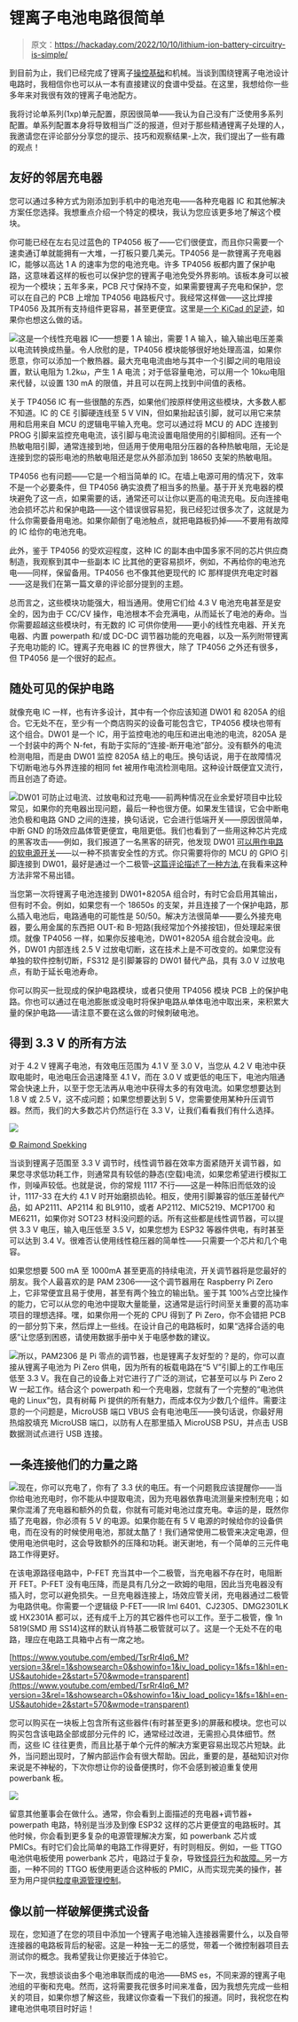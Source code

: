 # 锂离子电池电路很简单

> 原文：<https://hackaday.com/2022/10/10/lithium-ion-battery-circuitry-is-simple/>

到目前为止，我们已经完成了锂离子[操控基础](https://hackaday.com/2022/09/06/lithium-ion-batteries-are-your-friends/)和机械。当谈到围绕锂离子电池设计电路时，我相信你也可以从一本有直接建议的食谱中受益。在这里，我想给你一些多年来对我很有效的锂离子电池配方。

我将讨论单系列(1xp)单元配置，原因很简单——我认为自己没有广泛使用多系列配置。单系列配置本身将导致相当广泛的报道，但对于那些精通锂离子处理的人，我邀请您在评论部分分享您的提示、技巧和观察结果-上次，我们提出了一些有趣的观点！

## 友好的邻居充电器

您可以通过多种方式为刚添加到手机中的电池充电——各种充电器 IC 和其他解决方案任您选择。我想重点介绍一个特定的模块，我认为您应该更多地了解这个模块。

你可能已经在左右见过蓝色的 TP4056 板了——它们很便宜，而且你只需要一个速卖通订单就能拥有一大堆，一打板只要几美元。TP4056 是一款锂离子充电器 IC，能够以高达 1 A 的速率为您的电池充电。许多 TP4056 板都内置了保护电路，这意味着这样的板也可以保护您的锂离子电池免受外界影响。该板本身可以被视为一个模块；五年多来，PCB 尺寸保持不变，如果需要锂离子充电和保护，您可以在自己的 PCB 上增加 TP4056 电路板尺寸。我经常这样做——这比焊接 TP4056 及其所有支持组件更容易，甚至更便宜。这里是[一个 KiCad 的足迹](https://github.com/ZeroPhone/ZeroPhone-PCBs/blob/master/back_pcb/libs/footprints.pretty/TP4056_BREAKOUT.kicad_mod)，如果你也想这么做的话。

![](img/2acd821fab8324d8dda691e85257443f.png)这是一个线性充电器 IC——想要 1 A 输出，需要 1 A 输入，输入输出电压差乘以电流转换成热量。令人欣慰的是，TP4056 模块能够很好地处理高温，如果你愿意，你可以添加一个散热器。最大充电电流由地与其中一个引脚之间的电阻设置，默认电阻为 1.2kω，产生 1 A 电流；对于低容量电池，可以用一个 10kω电阻来代替，以设置 130 mA 的限值，并且可以在网上找到中间值的表格。

关于 TP4056 IC 有一些很酷的东西，如果他们按原样使用这些模块，大多数人都不知道。IC 的 CE 引脚硬连线至 5 V VIN，但如果抬起该引脚，就可以用它来禁用和启用来自 MCU 的逻辑电平输入充电。您可以通过将 MCU 的 ADC 连接到 PROG 引脚来监控充电电流，该引脚与电流设置电阻使用的引脚相同。还有一个热敏电阻引脚，通常连接到地，但适用于使用电阻分压器的各种热敏电阻，无论是连接到您的袋形电池的热敏电阻还是您从外部添加到 18650 支架的热敏电阻。

TP4056 也有问题——它是一个相当简单的 IC。在墙上电源可用的情况下，效率不是一个必要条件，但 TP4056 确实浪费了相当多的热量。基于开关充电器的模块避免了这一点，如果需要的话，通常还可以让你以更高的电流充电。反向连接电池会损坏芯片和保护电路——这个错误很容易犯，我已经犯过很多次了，这就是为什么你需要备用电池。如果你颠倒了电池触点，就把电路板扔掉——不要用有故障的 IC 给你的电池充电。

此外，鉴于 TP4056 的受欢迎程度，这种 IC 的副本由中国多家不同的芯片供应商制造，我观察到其中一些副本 IC 比其他的更容易损坏，例如，不再给你的电池充电——同样，保留备用。TP4056 也不像其他更现代的 IC 那样提供充电定时器——这是我们在第一篇文章的评论部分提到的主题。

总而言之，这些模块功能强大，相当通用。使用它们给 4.3 V 电池充电甚至是安全的，因为由于 CC/CV 操作，电池根本不会充满电，从而延长了电池的寿命。当你需要超越这些模块时，有无数的 IC 可供你使用——更小的线性充电器、开关充电器、内置 powerpath 和/或 DC-DC 调节器功能的充电器，以及一系列附带锂离子充电功能的 IC。锂离子充电器 IC 的世界很大，除了 TP4056 之外还有很多，但 TP4056 是一个很好的起点。

## 随处可见的保护电路

就像充电 IC 一样，也有许多设计，其中有一个你应该知道 DW01 和 8205A 的组合。它无处不在，至少有一个商店购买的设备可能包含它，TP4056 模块也带有这个组合。DW01 是一个 IC，用于监控电池的电压和进出电池的电流，8205A 是一个封装中的两个 N-fet，有助于实际的“连接-断开电池”部分。没有额外的电流检测电阻，而是由 DW01 监控 8205A 结上的电压。换句话说，用于在故障情况下切断电池与外界连接的相同 fet 被用作电流检测电阻。这种设计既便宜又流行，而且创造了奇迹。

![](img/730e9de71982be6cf5741c73fccffcc9.png)DW01 可防止过电流、过放电和过充电——前两种情况在业余爱好项目中比较常见，如果你的充电器出现问题，最后一种也很方便。如果发生错误，它会中断电池负极和电路 GND 之间的连接，换句话说，它会进行低端开关——原因很简单，中断 GND 的场效应晶体管更便宜，电阻更低。我们也看到了一些用这种芯片完成的黑客攻击——例如，我们报道了一名黑客的研究，他发现 DW01 [可以用作电路的软电源开关](https://hackaday.com/2020/04/05/turn-off-those-batteries-with-their-protection-chip/)——以一种不损害安全性的方式。你只需要将你的 MCU 的 GPIO 引脚连接到 DW01，最好是通过一个二极管–[这篇评论描述了一种方法](https://hackaday.com/2020/04/05/turn-off-those-batteries-with-their-protection-chip/#comment-6234912),在我看来这种方法非常不易出错。

当您第一次将锂离子电池连接到 DW01+8205A 组合时，有时它会启用其输出，但有时不会。例如，如果您有一个 18650s 的支架，并且连接了一个保护电路，那么插入电池后，电路通电的可能性是 50/50。解决方法很简单——要么外接充电器，要么用金属的东西把 OUT-和 B-短路(我经常加个外接按钮)，但处理起来很烦。就像 TP4056 一样，如果你反接电池，DW01+8205A 组合就会没电。此外，DW01 内部连线 2.5 V 过放电切断，这在技术上是不可改变的。如果您没有单独的软件控制切断，FS312 是引脚兼容的 DW01 替代产品，具有 3.0 V 过放电点，有助于延长电池寿命。

你可以购买一批现成的保护电路模块，或者只使用 TP4056 模块 PCB 上的保护电路。你也可以通过在电池膨胀或没电时将保护电路从单体电池中取出来，来积累大量的保护电路——请注意不要在这么做的时候刺破电池。

## 得到 3.3 V 的所有方法

对于 4.2 V 锂离子电池，有效电压范围为 4.1 V 至 3.0 V，当您从 4.2 V 电池中获取电能时，电池电压会迅速降至 4.1 V，而在 3.0 V 或更低的电压下，电池内阻通常会快速上升，以至于您无法再从电池中获得太多的有效电流。如果您想要达到 1.8 V 或 2.5 V，这不成问题；如果您想要达到 5 V，您需要使用某种升压调节器。然而，我们的大多数芯片仍然运行在 3.3 V，让我们看看我们有什么选择。

![](img/3bafe68ef9deea6b317bf45a19905e3b.png)

[© Raimond Spekking](https://commons.wikimedia.org/wiki/File:Dell_Professional_P2212H_-_controller_board_-_N415_1117-33-9917.jpg)

当谈到锂离子范围至 3.3 V 调节时，线性调节器在效率方面紧随开关调节器，如果您寻求低功耗工作，则通常具有较低的静态(空载)电流，如果您希望进行模拟工作，则噪声较低。也就是说，你的常规 1117 不行——这是一种陈旧而低效的设计，1117-33 在大约 4.1 V 时开始磨损齿轮。相反，使用引脚兼容的低压差替代产品，如 AP2111、AP2114 和 BL9110，或者 AP2112、MIC5219、MCP1700 和 ME6211，如果你对 SOT23 材料没问题的话。所有这些都是线性调节器，可以提供 3.3 V 电压，输入电压低至 3.5 V，如果您想为 ESP32 等器件供电，有时甚至可以达到 3.4 V。很难否认使用线性稳压器的简单性——只需要一个芯片和几个电容。

如果您想要 500 mA 至 1000mA 甚至更高的持续电流，开关调节器将是您最好的朋友。我个人最喜欢的是 PAM 2306——这个调节器用在 Raspberry Pi Zero 上，它非常便宜且易于使用，甚至有两个独立的输出轨。鉴于其 100%占空比操作的能力，它可以从您的电池中提取大量能量，这通常是运行时间至关重要的高功率项目的理想选择。嘿，如果你用一个死的 CPU 得到了 Pi Zero，你不会错把 PCB 的一部分剪下来，然后焊上一些线。在设计自己的电路板时，如果“选择合适的电感”让您感到困惑，请使用数据手册中关于电感参数的建议。

![](img/582612e8f132430b8b3b36d82b3c650b.png)所以，PAM2306 是 Pi 零点的调节器，也是锂离子友好型的？是的，你可以直接从锂离子电池为 Pi Zero 供电，因为所有的板载电路在“5 V”引脚上的工作电压低至 3.3 V。我在自己的设备上对它进行了广泛的测试，它甚至可以与 Pi Zero 2 W 一起工作。结合这个 powerpath 和一个充电器，您就有了一个完整的“电池供电的 Linux”包，具有树莓 Pi 提供的所有魅力，而成本仅为少数几个组件。需要注意的一个问题是，MicroUSB 端口 VBUS 会有电池电压——换句话说，你最好用热熔胶填充 MicroUSB 端口，以防有人在那里插入 MicroUSB PSU，并点击 USB 数据测试点进行 USB 连接。

## 一条连接他们的力量之路

![](img/e9004a6f99ab2ab82d10c1586f9ae0c4.png)现在，你可以充电了，你有了 3.3 伏的电压。有一个问题我应该提醒你——当你给电池充电时，你不能从中提取电流，因为充电器依靠电流测量来控制充电；如果你混淆了充电器和额外的负载，你就有可能对电池过度充电。幸运的是，既然你插了充电器，你必须有 5 V 的电源。如果你能在有 5 V 电源的时候给你的设备供电，而在没有的时候使用电池，那就太酷了！我们通常使用二极管来决定电源，但使用电池供电时，这会导致额外的压降和功耗。谢天谢地，有一个简单的三元件电路工作得更好。

在该电源路径电路中，P-FET 充当其中一个二极管，当充电器不存在时，电阻断开 FET。P-FET 没有电压降，而是具有几分之一欧姆的电阻，因此当充电器没有插入时，您可以避免损失。一旦充电器连接上，场效应管关闭，充电器通过二极管为电路供电。你需要一个逻辑级 P-FET——IR lml 6401、CJ2305、DMG2301LK 或 HX2301A 都可以，还有成千上万的其它器件也可以工作。至于二极管，像 1n 5819(SMD 用 SS14)这样的默认肖特基二极管就可以了。这是一个无处不在的电路，理应在电路工具箱中占有一席之地。

 [https://www.youtube.com/embed/TsrRr4Iq6_M?version=3&rel=1&showsearch=0&showinfo=1&iv_load_policy=1&fs=1&hl=en-US&autohide=2&start=570&wmode=transparent](https://www.youtube.com/embed/TsrRr4Iq6_M?version=3&rel=1&showsearch=0&showinfo=1&iv_load_policy=1&fs=1&hl=en-US&autohide=2&start=570&wmode=transparent)



您可以购买在一块板上包含所有这些器件(有时甚至更多)的屏蔽和模块。您也可以购买包含该电路全部或部分元件的 IC，通常经过改进，无需担心具体细节。然而，这些 IC 往往更贵，而且比基于单个元件的解决方案更容易出现芯片短缺。此外，当问题出现时，了解内部运作会有很大帮助。因此，重要的是，基础知识对你来说是不神秘的，下次你想让你的设备便携时，你不会感到被迫重复使用 powerbank 板。

![](img/6fe0fd653b31836ebb04b932c3606281.png)

留意其他董事会在做什么。通常，你会看到上面描述的充电器+调节器+ powerpath 电路，特别是当涉及到像 ESP32 这样的芯片更便宜的电路板时。其他时候，你会看到更多复杂的电源管理解决方案，如 powerbank 芯片或 PMICs。有时它们会比简单的电路工作得更好，有时则相反。例如，一些 TTGO 电池供电板使用 powerbank 芯片，电路过于复杂，导致[怪异行为](https://github.com/Xinyuan-LilyGO/LilyGo-T-Call-SIM800/issues/11)和[故障。](https://github.com/Xinyuan-LilyGO/LilyGo-T-Call-SIM800/issues/8)另一方面，一种不同的 TTGO 板使用更适合这种板的 PMIC，从而实现完美的操作，甚至为用户提供[粒度电源管理控制](https://www.thethingsnetwork.org/forum/t/ttgo-t-beam-topic/15297/179)。

## 像以前一样破解便携式设备

现在，您知道了在您的项目中添加一个锂离子电池输入连接器需要什么，以及自带连接器的电路板背后的秘密。这是一种独一无二的感觉，带着一个微控制器项目去测试你的概念。我希望我让你更接近于体验它。

下一次，我想谈谈由多个电池串联而成的电池——BMS es，不同来源的锂离子电池组的平衡和充电。然而，这将需要我花很多时间来准备，因为我想先完成一些相关的项目，如果你想了解这些，我建议你查看一下我们的报道。同时，我祝您在构建电池供电项目时好运！